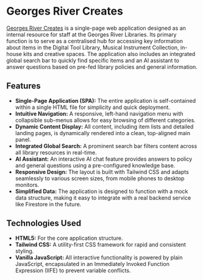 # Georges River Creates

[Georges River Creates](https://cwrigh13.github.io/Georges-River-Creates/ "Georges River Creates") is a single-page web application designed as an internal resource for staff at the Georges River Libraries. Its primary function is to serve as a centralised hub for accessing key information about items in the Digital Tool Library, Musical Instrument Collection, in-house kits and creative spaces. The application also includes an integrated global search bar to quickly find specific items and an AI assistant to answer questions based on pre-fed library policies and general information.

## **Features**

* **Single-Page Application (SPA):** The entire application is self-contained within a single HTML file for simplicity and quick deployment.
* **Intuitive Navigation:** A responsive, left-hand navigation menu with collapsible sub-menus allows for easy browsing of different categories.
* **Dynamic Content Display:** All content, including item lists and detailed landing pages, is dynamically rendered into a clean, top-aligned main panel.
* **Integrated Global Search:** A prominent search bar filters content across all library resources in real-time.
* **AI Assistant:** An interactive AI chat feature provides answers to policy and general questions using a pre-configured knowledge base.
* **Responsive Design:** The layout is built with Tailwind CSS and adapts seamlessly to various screen sizes, from mobile phones to desktop monitors.
* **Simplified Data:** The application is designed to function with a mock data structure, making it easy to integrate with a real backend service like Firestore in the future.

## **Technologies Used**

* **HTML5:** For the core application structure.
* **Tailwind CSS:** A utility-first CSS framework for rapid and consistent styling.
* **Vanilla JavaScript:** All interactive functionality is powered by plain JavaScript, encapsulated in an Immediately Invoked Function Expression (IIFE) to prevent variable conflicts.
